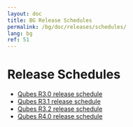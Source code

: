 ```yaml
---
layout: doc
title: BG Release Schedules
permalink: /bg/doc/releases/schedules/
lang: bg
ref: 51
---
```


Release Schedules
=================

 * [Qubes R3.0 release schedule](/doc/releases/3.0/schedule/)
 * [Qubes R3.1 release schedule](/doc/releases/3.1/schedule/)
 * [Qubes R3.2 release schedule](/doc/releases/3.2/schedule/)
 * [Qubes R4.0 release schedule](/doc/releases/4.0/schedule/)

